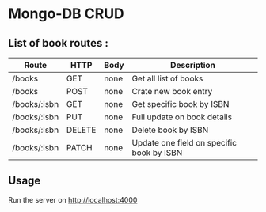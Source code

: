# Mongo-DB CRUD

## List of book routes : ##
Route | HTTP |  Body | Description
----- | ----- | ----- | -----
/books | GET  | none | Get all list of books
/books | POST | none | Crate new book entry
/books/:isbn | GET | none | Get specific book by ISBN
/books/:isbn | PUT | none | Full update on book details
/books/:isbn| DELETE | none | Delete book by ISBN
/books/:isbn| PATCH | none | Update one field on specific book by ISBN


## Usage

Run the server on [http://localhost:4000](http://localhost:4000) 
